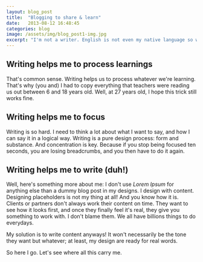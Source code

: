 ```yaml
---
layout: blog_post
title:  "Blogging to share & learn"
date:   2013-08-12 16:48:45
categories: blog
image: /assets/img/blog_post1-img.jpg
excerpt: "I'm not a writer. English is not even my native language so what the heck am I doing here? Well, in my quest to become a web-designer, I noticed that the more I could talk about it, the more links, tips, tricks I could share, the closer I was getting to my goal. Writing helps at so many different levels. It really does."
---
```


## Writing helps me to process learnings
That's common sense. Writing helps us to process whatever we're learning. That's why (you and) I had to copy everything that teachers were reading us out between 6 and 18 years old. Well, at 27 years old, I hope this trick still works fine.

## Writing helps me to focus
Writing is so hard. I need to think a lot about what I want to say, and how I can say it in a logical way. Writing is a pure design process: form and substance. And concentration is key. Because if you stop being focused ten seconds, you are losing breadcrumbs, and you then have to do it again. 

## Writing helps me to write (duh!)
Well, here's something more about me: I don't use *Lorem Ipsum* for anything else than a dummy blog post in my designs. I design with content. Designing placeholders is not my thing at all! And you know how it is. Clients or partners don't always work their content on time. They want to see how it looks first, and once they finally feel it's real, they give you something to work with. I don't blame them. We all have billions things to do everydays. 

My solution is to write content anyways! It won't necessarily be the tone they want but whatever; at least, my design are ready for real words.

So here I go. Let's see where all this carry me. 

